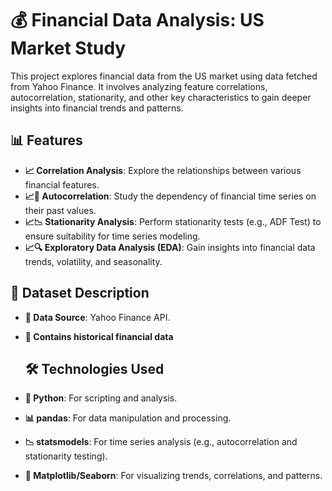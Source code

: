 # 💰 Financial Data Analysis: US Market Study
This project explores financial data from the US market using data fetched from Yahoo Finance. It involves analyzing feature correlations, autocorrelation, stationarity, and other key characteristics to gain deeper insights into financial trends and patterns.
## 📊 Features
- **📈 Correlation Analysis**: Explore the relationships between various financial features.
- **📈🔄 Autocorrelation**: Study the dependency of financial time series on their past values.
- **📈📉 Stationarity Analysis**: Perform stationarity tests (e.g., ADF Test) to ensure suitability for time series modeling.
- **📈🔍 Exploratory Data Analysis (EDA)**: Gain insights into financial data trends, volatility, and seasonality.

## 📄 Dataset Description
- **📂 Data Source**: Yahoo Finance API.
- **🔢 Contains historical financial data**

  ## 🛠️ Technologies Used
- **🐍 Python**: For scripting and analysis.
- **📊 pandas**: For data manipulation and processing.
- **📉 statsmodels**: For time series analysis (e.g., autocorrelation and stationarity testing).
- **🎨 Matplotlib/Seaborn**: For visualizing trends, correlations, and patterns.
